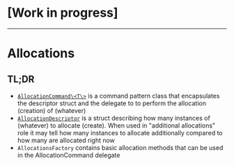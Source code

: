 # [Work in progress]

---

# Allocations

## TL;DR

- [`AllocationCommand\<T\>`](AllocationCommand.md) is a command pattern class that encapsulates the descriptor struct and the delegate to to perform the allocation (creation) of (whatever)
- [`AllocationDescriptor`](AllocationDescriptor.md) is a struct describing how many instances of (whatever) to allocate (create). When used in "additional allocations" role it may tell how many instances to allocate additionally compared to how many are allocated right now
- `AllocationsFactory` contains basic allocation methods that can be used in the AllocationCommand delegate
